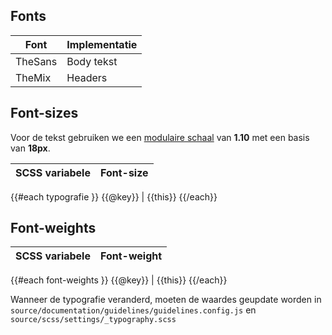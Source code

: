## Fonts
Font              | Implementatie
------------------|------------
TheSans | Body tekst
TheMix | Headers

## Font-sizes
Voor de tekst gebruiken we een [modulaire schaal](https://www.modularscale.com/?18&px&1.10) van **1.10** met een basis van **18px**.

SCSS variabele    | Font-size
------------------|------------
{{#each typografie }}
  {{@key}} | {{this}}
{{/each}}

## Font-weights
SCSS variabele    | Font-weight
------------------|------------
{{#each font-weights }}
  {{@key}} | {{this}}
{{/each}}


Wanneer de typografie veranderd, moeten de waardes geupdate worden in `source/documentation/guidelines/guidelines.config.js` en `source/scss/settings/_typography.scss`
